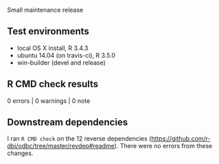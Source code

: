 Small maintenance release

## Test environments
* local OS X install, R 3.4.3
* ubuntu 14.04 (on travis-ci), R 3.5.0
* win-builder (devel and release)

## R CMD check results

0 errors | 0 warnings | 0 note

## Downstream dependencies

I ran `R CMD check` on the 12 reverse dependencies
(https://github.com/r-dbi/odbc/tree/master/revdep#readme). There were no errors
from these changes.
